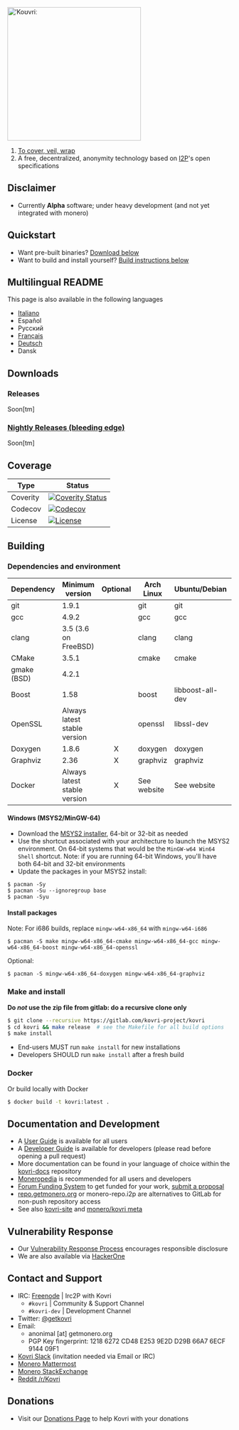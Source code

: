 [<img width="300" src="https://static.getmonero.org/images/kovri/logo.png" alt="ˈKoʊvriː" />](https://gitlab.com/kovri-project/kovri)

1. [To cover, veil, wrap](https://en.wikipedia.org/wiki/Esperanto)
2. A free, decentralized, anonymity technology based on [I2P](https://getmonero.org/resources/moneropedia/i2p.html)'s open specifications

## Disclaimer
- Currently **Alpha** software; under heavy development (and not yet integrated with monero)

## Quickstart

- Want pre-built binaries? [Download below](#downloads)
- Want to build and install yourself? [Build instructions below](#building)

## Multilingual README
This page is also available in the following languages

- [Italiano](https://gitlab.com/kovri-project/kovri-docs/blob/master/i18n/it/README.md)
- Español
- Pусский
- [Français](https://gitlab.com/kovri-project/kovri-docs/blob/master/i18n/fr/README.md)
- [Deutsch](https://gitlab.com/kovri-project/kovri-docs/blob/master/i18n/de/README.md)
- Dansk

## Downloads

### Releases

Soon[tm]

### [Nightly Releases (bleeding edge)]()

Soon[tm]

## Coverage

| Type      | Status |
|-----------|--------|
| Coverity  | [![Coverity Status](https://scan.coverity.com/projects/7621/badge.svg)](https://scan.coverity.com/projects/7621/)
| Codecov   | [![Codecov](https://codecov.io/gl/kovri-project/kovri/branch/master/graph/badge.svg)](https://codecov.io/gl/kovri-project/kovri)
| License   | [![License](https://img.shields.io/badge/license-BSD3-blue.svg)](https://opensource.org/licenses/BSD-3-Clause)

## Building

### Dependencies and environment

| Dependency          | Minimum version              | Optional | Arch Linux  | Ubuntu/Debian    | macOS (Homebrew) | FreeBSD       | OpenBSD     |
| ------------------- | ---------------------------- |:--------:| ----------- | ---------------- | ---------------- | ------------- | ----------- |
| git                 | 1.9.1                        |          | git         | git              | git              | git           | git         |
| gcc                 | 4.9.2                        |          | gcc         | gcc              |                  |               |             |
| clang               | 3.5 (3.6 on FreeBSD)         |          | clang       | clang            | clang (Apple)    | clang36       | llvm        |
| CMake               | 3.5.1                        |          | cmake       | cmake            | cmake            | cmake         | cmake       |
| gmake (BSD)         | 4.2.1                        |          |             |                  |                  | gmake         | gmake       |
| Boost               | 1.58                         |          | boost       | libboost-all-dev | boost            | boost-libs    | boost       |
| OpenSSL             | Always latest stable version |          | openssl     | libssl-dev       | openssl          | openssl       | openssl     |
| Doxygen             | 1.8.6                        |    X     | doxygen     | doxygen          | doxygen          | doxygen       | doxygen     |
| Graphviz            | 2.36                         |    X     | graphviz    | graphviz         | graphviz         | graphviz      | graphviz    |
| Docker              | Always latest stable version |    X     | See website | See website      | See website      | See website   | See website |

#### Windows (MSYS2/MinGW-64)
* Download the [MSYS2 installer](http://msys2.github.io/), 64-bit or 32-bit as needed
* Use the shortcut associated with your architecture to launch the MSYS2 environment. On 64-bit systems that would be the `MinGW-w64 Win64 Shell` shortcut. Note: if you are running 64-bit Windows, you'll have both 64-bit and 32-bit environments
* Update the packages in your MSYS2 install:

```shell
$ pacman -Sy
$ pacman -Su --ignoregroup base
$ pacman -Syu
```

#### Install packages

Note: For i686 builds, replace `mingw-w64-x86_64` with `mingw-w64-i686`

`$ pacman -S make mingw-w64-x86_64-cmake mingw-w64-x86_64-gcc mingw-w64-x86_64-boost mingw-w64-x86_64-openssl`

Optional:

`$ pacman -S mingw-w64-x86_64-doxygen mingw-w64-x86_64-graphviz`

### Make and install

**Do *not* use the zip file from gitlab: do a recursive clone only**

```bash
$ git clone --recursive https://gitlab.com/kovri-project/kovri
$ cd kovri && make release  # see the Makefile for all build options
$ make install
```

- End-users MUST run `make install` for new installations
- Developers SHOULD run `make install` after a fresh build

### Docker

Or build locally with Docker

```bash
$ docker build -t kovri:latest .
```

## Documentation and Development
- A [User Guide](https://gitlab.com/kovri-project/kovri-docs/blob/master/i18n/en/user_guide.md) is available for all users
- A [Developer Guide](https://gitlab.com/kovri-project/kovri-docs/blob/master/i18n/en/developer_guide.md) is available for developers (please read before opening a pull request)
- More documentation can be found in your language of choice within the [kovri-docs](https://gitlab.com/kovri-project/kovri-docs/) repository
- [Moneropedia](https://getmonero.org/resources/moneropedia/kovri.html) is recommended for all users and developers
- [Forum Funding System](https://forum.getmonero.org/8/funding-required) to get funded for your work, [submit a proposal](https://forum.getmonero.org/7/open-tasks/2379/forum-funding-system-ffs-sticky)
- [repo.getmonero.org](https://repo.getmonero.org/monero-project/kovri) or monero-repo.i2p are alternatives to GitLab for non-push repository access
- See also [kovri-site](https://gitlab.com/kovri-project/kovri-site) and [monero/kovri meta](https://github.com/monero-project/meta)

## Vulnerability Response
- Our [Vulnerability Response Process](https://github.com/monero-project/meta/blob/master/VULNERABILITY_RESPONSE_PROCESS.md) encourages responsible disclosure
- We are also available via [HackerOne](https://hackerone.com/monero)

## Contact and Support
- IRC: [Freenode](https://webchat.freenode.net/) | Irc2P with Kovri
  - `#kovri` | Community & Support Channel
  - `#kovri-dev` | Development Channel
- Twitter: [@getkovri](https://twitter.com/getkovri)
- Email:
  - anonimal [at] getmonero.org
  - PGP Key fingerprint: 1218 6272 CD48 E253 9E2D  D29B 66A7 6ECF 9144 09F1
- [Kovri Slack](https://kovri-project.slack.com/) (invitation needed via Email or IRC)
- [Monero Mattermost](https://mattermost.getmonero.org/)
- [Monero StackExchange](https://monero.stackexchange.com/)
- [Reddit /r/Kovri](https://www.reddit.com/r/Kovri/)

## Donations
- Visit our [Donations Page](https://getmonero.org/getting-started/donate/) to help Kovri with your donations
